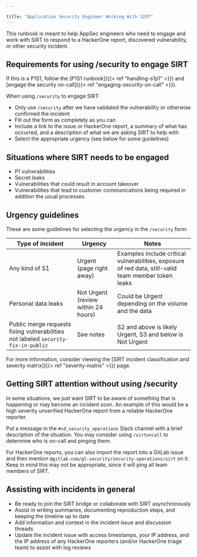 ```yaml
---

title: "Application Security Engineer Working With SIRT"
---
```


This runbook is meant to help AppSec engineers who need to engage and work with SIRT to respond to a HackerOne report, discovered vulnerability, or other security incident.

## Requirements for using /security to engage SIRT

If this is a P1S1, follow the [P1S1 runbook]({{< ref "handling-s1p1" >}}) and [engage the security on-call]({{< ref "engaging-security-on-call" >}}).

When using `/security` to engage SIRT:

- Only use `/security` after we have validated the vulnerability or otherwise confirmed the incident
- Fill out the form as completely as you can
- Include a link to the issue or HackerOne report, a summary of what has occurred, and a description of what we are asking SIRT to help with
- Select the appropriate urgency (see below for some guidelines)

## Situations where SIRT needs to be engaged

- P1 vulnerabilities
- Secret leaks
- Vulnerabilities that could result in account takeover
- Vulnerabilities that lead to customer communications being required in addition the usual processes

## Urgency guidelines

These are some guidelines for selecting the urgency in the `/security` form:

| Type of incident | Urgency | Notes |
| --- | --- | --- |
| Any kind of S1 | Urgent (page right away) | Examples include critical vulnerabilities, exposure of red data, still-valid team member token leaks |
| Personal data leaks | Not Urgent (review within 24 hours) | Could be Urgent depending on the volume and the data |
| Public merge requests fixing vulnerabilities not labeled `security-fix-in-public` | See notes | S2 and above is likely Urgent, S3 and below is Not Urgent |

For more information, consider viewing the [SIRT incident classification and severity matrix]({{< ref "severity-matrix" >}}) page.

## Getting SIRT attention without using /security

In some situations, we just want SIRT to be aware of something that is happening or may become an incident soon. An example of this would be a high severity unverified HackerOne report from a reliable HackerOne reporter.

Put a message in the `#sd_security_operations` Slack channel with a brief description of the situation. You may consider using `/sirtoncall` to determine who is on-call and pinging them.

For HackerOne reports, you can also import the report into a GitLab issue and then mention `@gitlab-com/gl-security/security-operations/sirt` on it. Keep in mind this may not be appropriate, since it will ping all team members of SIRT.

## Assisting with incidents in general

- Be ready to join the SIRT bridge or collaborate with SIRT asynchronously
- Assist in writing summaries, documenting reproduction steps, and keeping the timeline up to date
- Add information and context in the incident issue and discussion threads
- Update the incident issue with access timestamps, your IP address, and the IP address of any HackerOne reporters (and/or HackerOne triage team) to assist with log reviews
